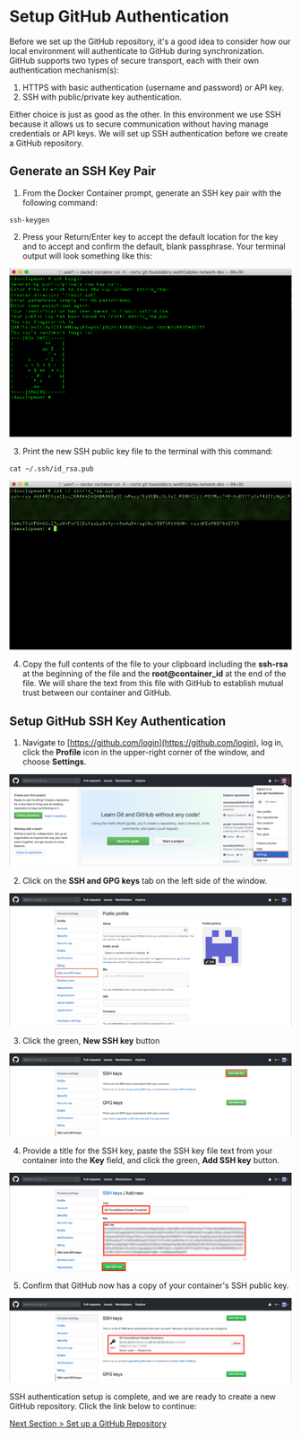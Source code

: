 # Setup GitHub Authentication

Before we set up the GitHub repository, it's a good idea to consider how our local environment will authenticate to GitHub during synchronization. GitHub supports two types of secure transport, each with their own authentication mechanism(s):

1. HTTPS with basic authentication (username and password) or API key.
2. SSH with public/private key authentication.

Either choice is just as good as the other. In this environment we use SSH because it allows us to secure communication without having manage credentials or API keys. We will set up SSH authentication before we create a GitHub repository.

## **Generate an SSH Key Pair**

1. From the Docker Container prompt, generate an SSH key pair with the following command:

```shell
ssh-keygen
```

2. Press your Return/Enter key to accept the default location for the key and to accept and confirm the default, blank passphrase. Your terminal output will look something like this:

![container-ssh-keygen](../images/container-ssh-keygen.png)

3. Print the new SSH public key file to the terminal with this command:

```shell
cat ~/.ssh/id_rsa.pub
```

![container-ssh-key](../images/container-ssh-key.png)

4. Copy the full contents of the file to your clipboard including the **ssh-rsa** at the beginning of the file and the **root@container_id** at the end of the file. We will share the text from this file with GitHub to establish mutual trust between our container and GitHub.

## **Setup GitHub SSH Key Authentication**

1. Navigate to [https://github.com/login](https://github.com/login), log in, click the **Profile** icon in the upper-right corner of the window, and choose **Settings**.

![github-settings](../images/github-settings.png)

2. Click on the **SSH and GPG keys** tab on the left side of the window.

![github-profile](../images/github-profile.png)

3. Click the green, **New SSH key** button

![github-ssh-keys](../images/github-ssh-keys.png)

4. Provide a title for the SSH key, paste the SSH key file text from your container into the **Key** field, and click the green, **Add SSH key** button.

![github-add-ssh-key](../images/github-add-ssh-key.png)

5. Confirm that GitHub now has a copy of your container's SSH public key.

![github-new-ssh-key](../images/github-new-ssh-key.png)

SSH authentication setup is complete, and we are ready to create a new GitHub repository. Click the link below to continue:

[Next Section > Set up a GitHub Repository](section_3.md "Setup a GitHub Repository")
